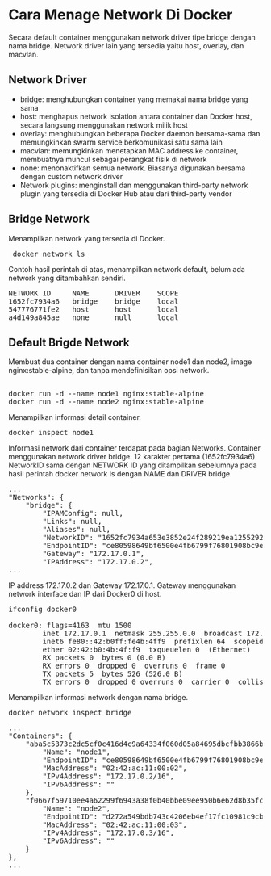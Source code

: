 # Cara Menage Network Di Docker
Secara default container menggunakan network driver tipe bridge dengan nama bridge. Network driver lain yang tersedia yaitu host, overlay, dan macvlan.

## Network Driver
<ul>
  <li>bridge: menghubungkan container yang memakai nama bridge yang sama</li>
  <li>host: menghapus network isolation antara container dan Docker host, secara langsung menggunakan network milik host</li>
  <li>overlay: menghubungkan beberapa Docker daemon bersama-sama dan memungkinkan swarm service berkomunikasi satu sama lain</li>
  <li>macvlan: memungkinkan menetapkan MAC address ke container, membuatnya muncul sebagai perangkat fisik di network</li>
  <li>none: menonaktifkan semua network. Biasanya digunakan bersama dengan custom network driver</li>
  <li>Network plugins: menginstall dan menggunakan third-party network plugin yang tersedia di Docker Hub atau dari third-party vendor</li>
</ul>

## Bridge Network

Menampilkan network yang tersedia di Docker.
<pre>
 docker network ls    
</pre>

Contoh hasil perintah di atas, menampilkan network default, belum ada network yang ditambahkan sendiri.

<pre>
NETWORK ID     NAME      DRIVER    SCOPE
1652fc7934a6   bridge    bridge    local
547776771fe2   host      host      local
a4d149a845ae   none      null      local
</pre>

## Default Brigde Network

Membuat dua container dengan nama container node1 dan node2, image nginx:stable-alpine, dan tanpa mendefinisikan opsi network.
<pre> 
docker run -d --name node1 nginx:stable-alpine    
docker run -d --name node2 nginx:stable-alpine    
</pre>

Menampilkan informasi detail container.
<pre>docker inspect node1    </pre>

Informasi network dari container terdapat pada bagian Networks. Container menggunakan network driver bridge. 12 karakter pertama (1652fc7934a6) NetworkID sama dengan NETWORK ID yang ditampilkan sebelumnya pada hasil perintah docker network ls dengan NAME dan DRIVER bridge.

<pre>
...
"Networks": {
    "bridge": {
        "IPAMConfig": null,
        "Links": null,
        "Aliases": null,
        "NetworkID": "1652fc7934a653e3852e24f289219ea1255292133d625563bf5905947a313d98",
        "EndpointID": "ce80598649bf6500e4fb6799f76801908bc9e69a7535fb8241a64a6cb7418b04",
        "Gateway": "172.17.0.1",
        "IPAddress": "172.17.0.2",
...
</pre>

IP address 172.17.0.2 dan Gateway 172.17.0.1. Gateway menggunakan network interface dan IP dari Docker0 di host.

<pre>
ifconfig docker0

docker0: flags=4163<UP,BROADCAST,RUNNING,MULTICAST>  mtu 1500
        inet 172.17.0.1  netmask 255.255.0.0  broadcast 172.17.255.255
        inet6 fe80::42:b0ff:fe4b:4ff9  prefixlen 64  scopeid 0x20<link>
        ether 02:42:b0:4b:4f:f9  txqueuelen 0  (Ethernet)
        RX packets 0  bytes 0 (0.0 B)
        RX errors 0  dropped 0  overruns 0  frame 0
        TX packets 5  bytes 526 (526.0 B)
        TX errors 0  dropped 0 overruns 0  carrier 0  collisions 0
</pre>

Menampilkan informasi network dengan nama bridge.

<pre>
docker network inspect bridge    
</pre>

<pre>
...
"Containers": {
    "aba5c5373c2dc5cf0c416d4c9a64334f060d05a84695dbcfbb3866bb7722d036": {
        "Name": "node1",
        "EndpointID": "ce80598649bf6500e4fb6799f76801908bc9e69a7535fb8241a64a6cb7418b04",
        "MacAddress": "02:42:ac:11:00:02",
        "IPv4Address": "172.17.0.2/16",
        "IPv6Address": ""
    },
    "f0667f59710ee4a62299f6943a38f0b40bbe09ee950b6e62d8b35fc6bdb71b2f": {
        "Name": "node2",
        "EndpointID": "d272a549bdb743c4206eb4ef17fc10981c9cbb3a51c38e2fad22afd55175f374",
        "MacAddress": "02:42:ac:11:00:03",
        "IPv4Address": "172.17.0.3/16",
        "IPv6Address": ""
    }
},
...   
</pre>
